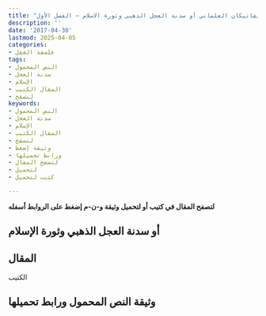 ```yaml
---
title: "الفاتيكان العلماني أو سدنة العجل الذهبي وثورة الاسلام – الفصل الأول"
description: ''
date: '2017-04-30'
lastmod: 2025-04-05
categories:
- فلسفة العقل
tags:
- النص المحمول
- سدنة العجل
- الإسلام
- المقال الكتيب
- لتصفح
keywords:
- النص المحمول
- سدنة العجل
- الإسلام
- المقال الكتيب
- لتصفح
- وثيقة إضغط
- ورابط تحميلها
- لتصفح المقال
- لتحميل
- كتيب لتحميل

---
```

**لتصفح المقال في كتيب أو لتحميل وثيقة و-ن-م إضغط على الروابط أسفله**

## **أو سدنة العجل الذهبي وثورة الإسلام**

## المقال

الكتيب

## وثيقة النص المحمول ورابط تحميلها

###
